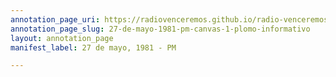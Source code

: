 ```yaml
---
annotation_page_uri: https://radiovenceremos.github.io/radio-venceremos-espanol-1/annotations/27-de-mayo-1981-pm-canvas-1-plomo-informativo.json
annotation_page_slug: 27-de-mayo-1981-pm-canvas-1-plomo-informativo
layout: annotation_page
manifest_label: 27 de mayo, 1981 - PM

---
```

